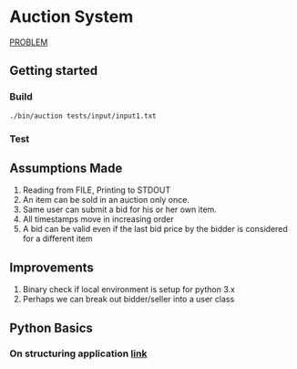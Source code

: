 # Auction System

[PROBLEM](PROBLEM.md)

## Getting started

### Build

`./bin/auction tests/input/input1.txt`

### Test


## Assumptions Made

1. Reading from FILE, Printing to STDOUT
2. An item can be sold in an auction only once. 
3. Same user can submit a bid for his or her own item.
4. All timestamps move in increasing order
5. A bid can be valid even if the last bid price by the bidder is considered for a different item


## Improvements

1. Binary check if local environment is setup for python 3.x
2. Perhaps we can break out bidder/seller into a user class

## Python Basics 

### On structuring application [link](https://www.kennethreitz.org/essays/repository-structure-and-python)